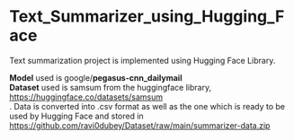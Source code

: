 # Text_Summarizer_using_Hugging_Face

Text summarization project is implemented using Hugging Face Library.

**Model** used is google/**pegasus-cnn_dailymail** </br>
**Dataset** used is samsum from the huggingface library, https://huggingface.co/datasets/samsum </br>. 
Data is converted into .csv format as well as the one which is ready to be used by Hugging Face and stored in https://github.com/ravi0dubey/Dataset/raw/main/summarizer-data.zip </br>
